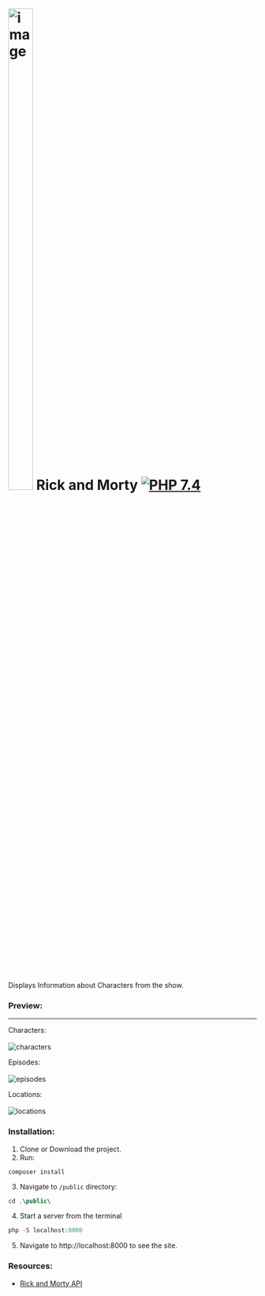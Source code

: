 # <img src="https://shorturl.at/rtJNP" width=50 height=50% alt="image"> Rick and Morty [![PHP 7.4](https://img.shields.io/badge/PHP-7.4-grey?labelColor=777BB4)](https://www.php.net/)

Displays Information about Characters from the show.

### Preview:
<hr>
Characters: <br><br>
<img src="https://i.ibb.co/4PHpRHS/characters.png" alt="characters">

Episodes: <br><br>
<img src="https://i.ibb.co/QvtRgqC/episodes.png" alt="episodes">

Locations: <br><br>
<img src="https://i.ibb.co/VY2xBYQ/locations.png" alt="locations">

### Installation:

1. Clone or Download the project.
2. Run:
````
composer install
````

3. Navigate to `/public` directory:
````php
cd .\public\
````
4. Start a server from the terminal
```php
php -S localhost:8000
```


5. Navigate to http://localhost:8000 to see the site.

### Resources:

* [Rick and Morty API](https://rickandmortyapi.com/documentation/)




